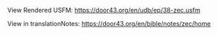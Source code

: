 View Rendered USFM: https://door43.org/en/udb/ep/38-zec.usfm

View in translationNotes: https://door43.org/en/bible/notes/zec/home
